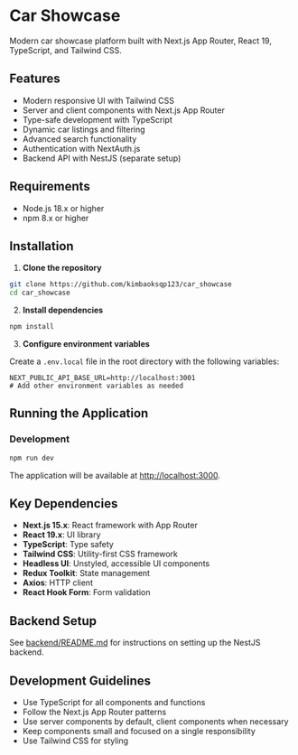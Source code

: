 # Car Showcase

Modern car showcase platform built with Next.js App Router, React 19, TypeScript, and Tailwind CSS.

## Features

- Modern responsive UI with Tailwind CSS
- Server and client components with Next.js App Router
- Type-safe development with TypeScript
- Dynamic car listings and filtering
- Advanced search functionality
- Authentication with NextAuth.js
- Backend API with NestJS (separate setup)

## Requirements

- Node.js 18.x or higher
- npm 8.x or higher

## Installation

1. **Clone the repository**

```bash
git clone https://github.com/kimbaoksqp123/car_showcase
cd car_showcase
```

2. **Install dependencies**

```bash
npm install
```

3. **Configure environment variables**

Create a `.env.local` file in the root directory with the following variables:

```
NEXT_PUBLIC_API_BASE_URL=http://localhost:3001
# Add other environment variables as needed
```

## Running the Application

### Development

```bash
npm run dev
```

The application will be available at [http://localhost:3000](http://localhost:3000).
## Key Dependencies

- **Next.js 15.x**: React framework with App Router
- **React 19.x**: UI library
- **TypeScript**: Type safety
- **Tailwind CSS**: Utility-first CSS framework
- **Headless UI**: Unstyled, accessible UI components
- **Redux Toolkit**: State management
- **Axios**: HTTP client
- **React Hook Form**: Form validation

## Backend Setup

See [backend/README.md](./backend/README.md) for instructions on setting up the NestJS backend.

## Development Guidelines

- Use TypeScript for all components and functions
- Follow the Next.js App Router patterns
- Use server components by default, client components when necessary
- Keep components small and focused on a single responsibility
- Use Tailwind CSS for styling
